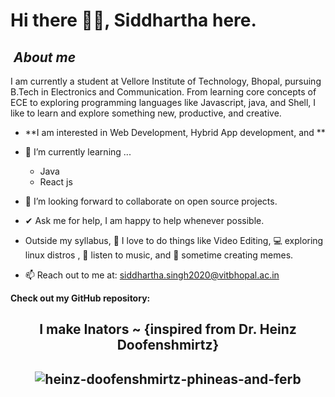 # Hi there 👨‍💻, Siddhartha here. 


## &nbsp;***About me***

I am currently a student at Vellore Institute of Technology, Bhopal, pursuing B.Tech in Electronics and Communication. From learning core concepts of ECE to exploring programming languages like Javascript, java, and Shell, I like to learn and explore something new, productive, and creative.

* **I am interested in Web Development, Hybrid App development, and **
- 🌱 I’m currently learning ...
  - Java
  - React js
- 👯 I’m looking forward to collaborate on open source projects.
- ✔  Ask me for help, I am happy to help whenever possible. <br>

- Outside my syllabus, 🎥 I love to do things like Video Editing, 💻 exploring linux distros , 🎵 listen to music, and 👻 sometime creating memes.

- 📫 Reach out to me at: <a href="siddhartha.singh2020@vitbhopal.ac.in">siddhartha.singh2020@vitbhopal.ac.in</a>

__Check out my GitHub repository:__

<div align="center">
<h2> I make Inators ~ {inspired from Dr. Heinz Doofenshmirtz} <h2>

 <div align="right">

</div>

![heinz-doofenshmirtz-phineas-and-ferb](https://user-images.githubusercontent.com/84330754/177348417-31eb9d21-d131-4988-ab30-200ebca0aef8.gif)




